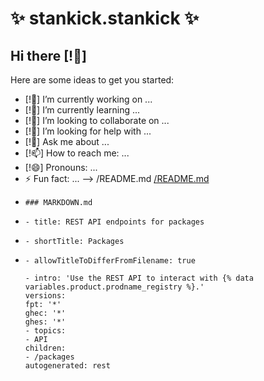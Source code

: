 # ✨ stankick.stankick ✨

## Hi there [!👋] 



Here are some ideas to get you started:

- [!🔭]  I’m currently working on ...
- [!🌱] I’m currently learning ...
- [!👯] I’m looking to collaborate on ...
- [!🤔] I’m looking for help with ...
- [!💬] Ask me about ...
- [!📫] How to reach me: ...
- [!😄] Pronouns: ...
- ⚡ Fun fact: ...
-->
/README.md
      [/README.md](/README.md)
  

*     ### MARKDOWN.md
*     - title: REST API endpoints for packages
*     - shortTitle: Packages
*     - allowTitleToDifferFromFilename: true

      - intro: 'Use the REST API to interact with {% data variables.product.prodname_registry %}.'
      versions:
      fpt: '*'
      ghec: '*'
      ghes: '*'
      - topics:
      - API
      children:
      - /packages
      autogenerated: rest


<!-- Content after this section is automatically generated -->
